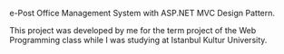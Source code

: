 e-Post Office Management System with ASP.NET MVC Design Pattern.

This project was developed by me for the term project of the Web Programming class while I was studying at Istanbul Kultur University.
